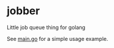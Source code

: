 # jobber
Little job queue thing for golang

See [main.go](./main/main.go) for a simple usage example.